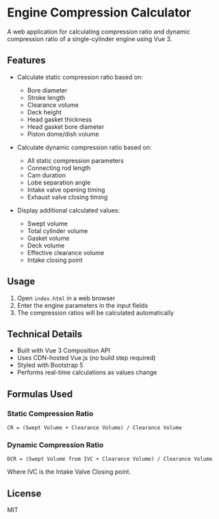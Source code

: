 # Engine Compression Calculator

A web application for calculating compression ratio and dynamic compression ratio of a single-cylinder engine using Vue 3.

## Features

- Calculate static compression ratio based on:
  - Bore diameter
  - Stroke length
  - Clearance volume
  - Deck height
  - Head gasket thickness
  - Head gasket bore diameter
  - Piston dome/dish volume

- Calculate dynamic compression ratio based on:
  - All static compression parameters
  - Connecting rod length
  - Cam duration
  - Lobe separation angle
  - Intake valve opening timing
  - Exhaust valve closing timing

- Display additional calculated values:
  - Swept volume
  - Total cylinder volume
  - Gasket volume
  - Deck volume
  - Effective clearance volume
  - Intake closing point

## Usage

1. Open `index.html` in a web browser
2. Enter the engine parameters in the input fields
3. The compression ratios will be calculated automatically

## Technical Details

- Built with Vue 3 Composition API
- Uses CDN-hosted Vue.js (no build step required)
- Styled with Bootstrap 5
- Performs real-time calculations as values change

## Formulas Used

### Static Compression Ratio
```
CR = (Swept Volume + Clearance Volume) / Clearance Volume
```

### Dynamic Compression Ratio
```
DCR = (Swept Volume from IVC + Clearance Volume) / Clearance Volume
```
Where IVC is the Intake Valve Closing point.

## License

MIT